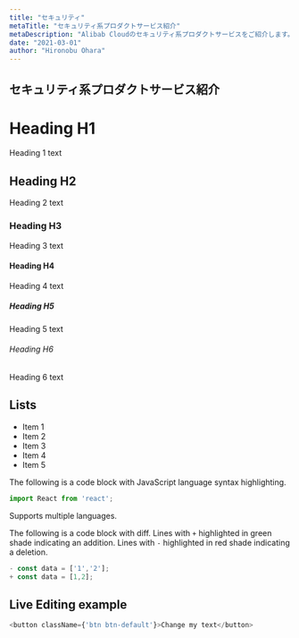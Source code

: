 ```yaml
---
title: "セキュリティ"
metaTitle: "セキュリティ系プロダクトサービス紹介"
metaDescription: "Alibab Cloudのセキュリティ系プロダクトサービスをご紹介します。"
date: "2021-03-01"
author: "Hironobu Ohara"
---
```

## セキュリティ系プロダクトサービス紹介

# Heading H1
Heading 1 text

## Heading H2
Heading 2 text

### Heading H3
Heading 3 text

#### Heading H4
Heading 4 text

##### Heading H5
Heading 5 text

###### Heading H6
Heading 6 text

## Lists
- Item 1
- Item 2
- Item 3
- Item 4
- Item 5

The following is a code block with JavaScript language syntax highlighting.

```javascript
import React from 'react';
```

Supports multiple languages.

The following is a code block with diff. Lines with `+` highlighted in green shade indicating an addition. Lines with `-` highlighted in red shade indicating a deletion.

```javascript
- const data = ['1','2'];
+ const data = [1,2];
```

## Live Editing example

```javascript react-live=true
<button className={'btn btn-default'}>Change my text</button>
```
